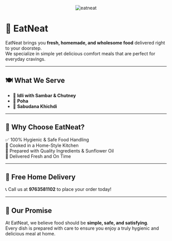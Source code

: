 <p align="center">
  <img alt="eatneat" src="https://github.com/user-attachments/assets/177b0a2e-023a-41e4-86da-b7330b6b7729" />
</p>

# 🍴 EatNeat  

EatNeat brings you **fresh, homemade, and wholesome food** delivered right to your doorstep.  
We specialize in simple yet delicious comfort meals that are perfect for everyday cravings.  

---

## 🍽️ What We Serve  
- 🥣 **Idli with Sambar & Chutney**  
- 🍲 **Poha**  
- 🌿 **Sabudana Khichdi**  

---

## 🌟 Why Choose EatNeat?  
✅ 100% Hygienic & Safe Food Handling  
🏡 Cooked in a Home-Style Kitchen  
🌻 Prepared with Quality Ingredients & Sunflower Oil  
🚚 Delivered Fresh and On Time  

---

## 🚴 Free Home Delivery  
📞 Call us at **9763581102** to place your order today!  

---

## 🤝 Our Promise  
At EatNeat, we believe food should be **simple, safe, and satisfying**.  
Every dish is prepared with care to ensure you enjoy a truly hygienic and delicious meal at home.  
